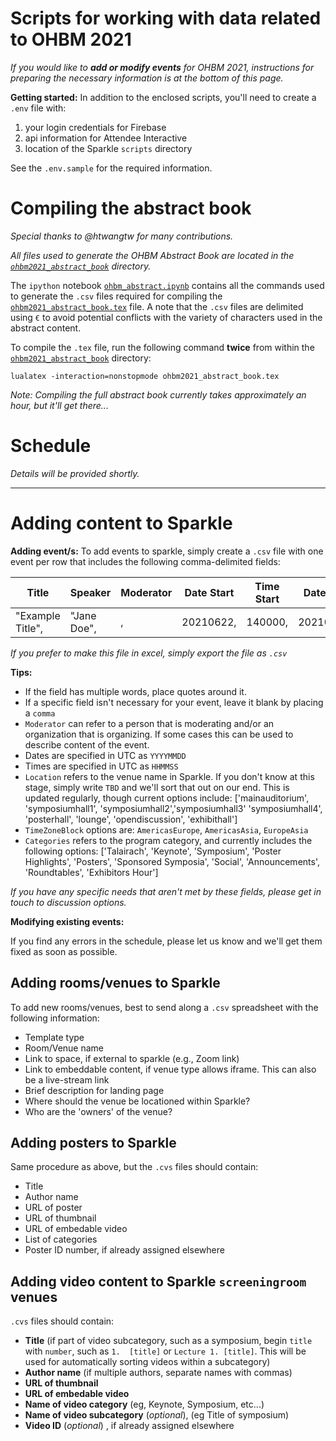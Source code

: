 # Scripts for working with data related to OHBM 2021  

_If you would like to **add or modify events** for OHBM 2021, instructions for preparing the necessary information is at the bottom of this page._ 

**Getting started:** In addition to the enclosed scripts, you'll need to create a `.env` file with:  
  1. your login credentials for Firebase  
  2. api information for Attendee Interactive  
  3. location of the Sparkle `scripts` directory  

See the `.env.sample` for the required information.  

# Compiling the abstract book  

_Special thanks to @htwangtw for many contributions._  

_All files used to generate the OHBM Abstract Book are located in the [`ohbm2021_abstract_book`](./ohbm2021_abstract_book) directory._  

The `ipython` notebook [`ohbm_abstract.ipynb`](./ohbm2021_abstract_book/ohbm_abstract.ipynb) contains all the commands used to generate the `.csv` files required for compiling the [`ohbm2021_abstract_book.tex`](./ohbm2021_abstract_book/ohbm_abstract.ipynb) file. A note that the `.csv` files are delimited using `€` to avoid potential conflicts with the variety of characters used in the abstract content.  

To compile the `.tex` file, run the following command **twice** from within the [`ohbm2021_abstract_book`](./ohbm2021_abstract_book) directory:  
    
    lualatex -interaction=nonstopmode ohbm2021_abstract_book.tex  

_Note: Compiling the full abstract book currently takes approximately an hour, but it'll get there..._  


# Schedule

_Details will be provided shortly._  

<hr>

<!-- ### Optimizing scheduling  

### Generating schedule files  

### Assigning posters to categories for stand-by times  

#### Generating individual poster events  

### Sharing the schedule  



## Importing OHBM content to Sparkle conference platform  


### Creating events from schedule  


### Creating poster pages  


### Creating poster events   -->


# Adding content to Sparkle

**Adding event/s:** To add events to sparkle, simply create a `.csv` file with one event per row that includes the following comma-delimited fields:  


| Title | Speaker | Moderator | Date Start | Time Start | Date End | Time End | Location | TimeZoneBlock | Categories |
| --- | --- | --- | --- | --- | --- | --- | --- | --- | --- |
|  "Example Title", | "Jane Doe", | , | 20210622, | 140000, | 20210622, | 150000, | mainauditorium | AmericasEurope | keynote | 

_If you prefer to make this file in excel, simply export the file as `.csv`_

**Tips:**  
- If the field has multiple words, place quotes around it.  
- If a specific field isn't necessary for your event, leave it blank by placing a `comma`  
- `Moderator` can refer to a person that is moderating and/or an organization that is organizing. If some cases this can be used to describe content of the event. 
- Dates are specified in UTC as `YYYYMMDD`
- Times are specified in UTC as `HHMMSS`  
- `Location` refers to the venue name in Sparkle. If you don't know at this stage, simply write `TBD` and we'll sort that out on our end. This is updated regularly, though current options include: ['mainauditorium', 'symposiumhall1', 'symposiumhall2','symposiumhall3' 'symposiumhall4', 'posterhall', 'lounge', 'opendiscussion', 'exhibithall']
- `TimeZoneBlock` options are: `AmericasEurope`, `AmericasAsia`, `EuropeAsia`  
- `Categories` refers to the program category, and currently includes the following options: ['Talairach', 'Keynote', 'Symposium', 'Poster Highlights', 'Posters', 'Sponsored Symposia', 'Social', 'Announcements', 'Roundtables', 'Exhibitors Hour']

_If you have any specific needs that aren't met by these fields, please get in touch to discussion options._ 

**Modifying existing events:** 

If you find any errors in the schedule, please let us know and we'll get them fixed as soon as possible.  

## Adding rooms/venues to Sparkle  

To add new rooms/venues, best to send along a `.csv` spreadsheet with the following information:

- Template type
- Room/Venue name
- Link to space, if external to sparkle (e.g., Zoom link)
- Link to embeddable content, if venue type allows iframe. This can also be a live-stream link
- Brief description for landing page
- Where should the venue be locationed within Sparkle? 
- Who are the 'owners' of the venue?
## Adding posters to Sparkle   

Same procedure as above, but the `.cvs` files should contain:

- Title 
- Author name
- URL of poster
- URL of thumbnail
- URL of embedable video
- List of categories
- Poster ID number, if already assigned elsewhere

## Adding video content to Sparkle `screeningroom` venues 

`.cvs` files should contain:
- **Title** (if part of video subcategory, such as a symposium, begin `title` with `number`, such as `1.  [title]` or `Lecture 1. [title]`. This will be used for automatically sorting videos within a subcategory)
- **Author name** (if multiple authors, separate names with commas)
- **URL of thumbnail**
- **URL of embedable video**
- **Name of video category** (eg, Keynote, Symposium, etc...)
- **Name of video subcategory** (_optional_), (eg Title of symposium)
- **Video ID** (_optional_) , if already assigned elsewhere